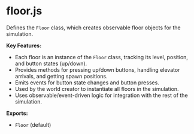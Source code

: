 # floor.js

Defines the `Floor` class, which creates observable floor objects for the simulation.

<!-- START doctoc generated TOC please keep comment here to allow auto update -->
<!-- END doctoc generated TOC please keep comment here to allow auto update -->

**Key Features:**

- Each floor is an instance of the `Floor` class, tracking its level, position, and button states (up/down).
- Provides methods for pressing up/down buttons, handling elevator arrivals, and getting spawn positions.
- Emits events for button state changes and button presses.
- Used by the world creator to instantiate all floors in the simulation.
- Uses observable/event-driven logic for integration with the rest of the simulation.

**Exports:**

- `Floor` (default)
